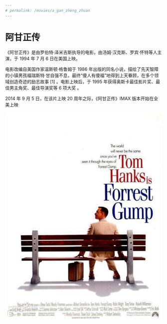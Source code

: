 ```yaml
---
# permalink: /movies/a_gan_zheng_zhuan
---
```


# 阿甘正传

《阿甘正传》是由罗伯特·泽米吉斯执导的电影，由汤姆·汉克斯、罗宾·怀特等人主演，于 1994 年 7 月 6 日在美国上映。

电影改编自美国作家温斯顿·格鲁姆于 1986 年出版的同名小说，描绘了先天智障的小镇男孩福瑞斯特·甘自强不息，最终“傻人有傻福”地得到上天眷顾，在多个领域创造奇迹的励志故事 [1] 。电影上映后，于 1995 年获得奥斯卡最佳影片奖、最佳男主角奖、最佳导演奖等 6 项大奖 。

2014 年 9 月 5 日，在该片上映 20 周年之际，《阿甘正传》IMAX 版本开始在全美上映

![海报](./images/阿甘正传.jpg)
